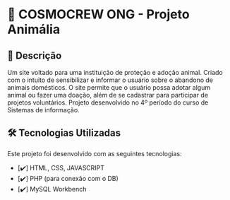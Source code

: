 # 🚀 COSMOCREW ONG - Projeto Animália

## 📌 Descrição
Um site voltado para uma instituição de proteção e adoção animal. Criado com o intuito de sensibilizar e informar o usuário sobre o abandono de animais domésticos.
O site permite que o usuário possa adotar algum animal ou fazer uma doação, além de se cadastrar para participar de projetos voluntários. 
Projeto desenvolvido no 4º período do curso de Sistemas de informação.

## 🛠️ Tecnologias Utilizadas
Este projeto foi desenvolvido com as seguintes tecnologias:
- [✔️] HTML, CSS, JAVASCRIPT
- [✔️] PHP (para conexão com o DB)
- [✔️] MySQL Workbench
